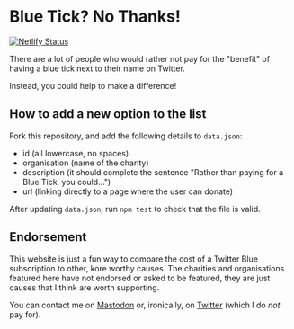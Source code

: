 # Blue Tick? No Thanks!

[![Netlify Status](https://api.netlify.com/api/v1/badges/eaf8e416-1e3a-411a-85ab-8ba06d478d0d/deploy-status)](https://app.netlify.com/sites/blue-tick-no-thanks/deploys)

There are a lot of people who would rather not pay for the "benefit" of having a blue tick next to their name on Twitter.

Instead, you could help to make a difference!

## How to add a new option to the list

Fork this repository, and add the following details to `data.json`:

* id (all lowercase, no spaces)
* organisation (name of the charity)
* description (it should complete the sentence "Rather than paying for a Blue Tick, you could&hellip;")
* url (linking directly to a page where the user can donate)

After updating `data.json`, run `npm test` to check that the file is valid.

## Endorsement

This website is just a fun way to compare the cost of a Twitter Blue subscription to other, kore worthy causes. The charities and organisations featured here have not endorsed or asked to be featured, they are just causes that I think are worth supporting.

You can contact me on [Mastodon](https://mastodon.social/@chris5marsh) or, ironically, on [Twitter](https://twitter.com/chris5marsh) (which I do _not_ pay for).
